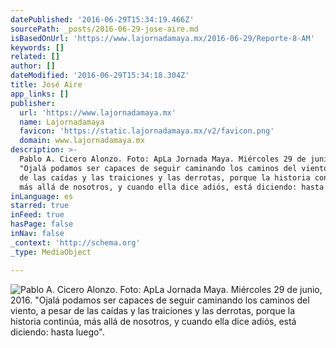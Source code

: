 ```yaml
---
datePublished: '2016-06-29T15:34:19.466Z'
sourcePath: _posts/2016-06-29-jose-aire.md
isBasedOnUrl: 'https://www.lajornadamaya.mx/2016-06-29/Reporte-8-AM'
keywords: []
related: []
author: []
dateModified: '2016-06-29T15:34:18.304Z'
title: José Aire
app_links: []
publisher:
  url: 'https://www.lajornadamaya.mx'
  name: Lajornadamaya
  favicon: 'https://static.lajornadamaya.mx/v2/favicon.png'
  domain: www.lajornadamaya.mx
description: >-
  Pablo A. Cicero Alonzo. Foto: ApLa Jornada Maya. Miércoles 29 de junio, 2016.
  "Ojalá podamos ser capaces de seguir caminando los caminos del viento, a pesar
  de las caídas y las traiciones y las derrotas, porque la historia continúa,
  más allá de nosotros, y cuando ella dice adiós, está diciendo: hasta luego".
inLanguage: es
starred: true
inFeed: true
hasPage: false
inNav: false
_context: 'http://schema.org'
_type: MediaObject

---
```

![Pablo A. Cicero Alonzo. Foto: ApLa Jornada Maya. Miércoles 29 de junio, 2016. "Ojalá podamos ser capaces de seguir caminando los caminos del viento, a pesar de las caídas y las traiciones y las derrotas, porque la historia continúa, más allá de nosotros, y cuando ella dice adiós, está diciendo: hasta luego".](https://the-grid-user-content.s3-us-west-2.amazonaws.com/b94e6333-7e64-40a2-b388-96b20e9658cc.jpg)